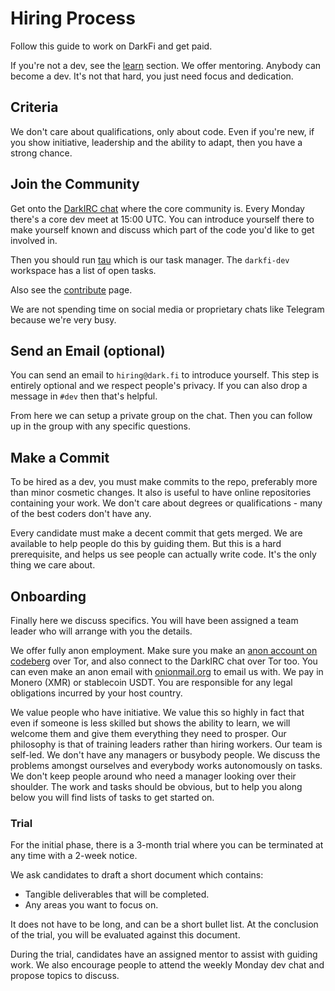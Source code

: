 # Hiring Process

Follow this guide to work on DarkFi and get paid.

If you're not a dev, see the [learn] section. We offer mentoring.
Anybody can become a dev. It's not that hard, you just need focus and dedication.

[learn]: ../learn.md

## Criteria

We don't care about qualifications, only about code. Even if you're new, if you
show initiative, leadership and the ability to adapt, then you have a strong
chance.

## Join the Community

Get onto the [DarkIRC chat] where the core community is. Every Monday there's
a core dev meet at 15:00 UTC. You can introduce yourself there to make yourself
known and discuss which part of the code you'd like to get involved in.

Then you should run [tau] which is our task manager. The `darkfi-dev` workspace
has a list of open tasks.

Also see the [contribute] page.

We are not spending time on social media or proprietary chats like Telegram
because we're very busy.

## Send an Email (optional)

You can send an email to `hiring@dark.fi` to introduce yourself. This step is
entirely optional and we respect people's privacy. If you can also drop a
message in `#dev` then that's helpful.

From here we can setup a private group on the chat. Then you can follow up in
the group with any specific questions.

## Make a Commit

To be hired as a dev, you must make commits to the repo, preferably more than
minor cosmetic changes. It also is useful to have online repositories
containing your work. We don't care about degrees or qualifications -
many of the best coders don't have any.

Every candidate must make a decent commit that gets merged. We are available to
help people do this by guiding them. But this is a hard prerequisite, and helps
us see people can actually write code. It's the only thing we care about.

## Onboarding

Finally here we discuss specifics. You will have been assigned a team leader who
will arrange with you the details.

We offer fully anon employment. Make sure you make an
[anon account on codeberg][codeberg-anon] over Tor, and also connect to the
DarkIRC chat over Tor too. You can even make an anon email with
[onionmail.org](https://onionmail.org) to email us with. We pay in Monero (XMR)
or stablecoin USDT. You are responsible for any legal obligations incurred by
your host country.

We value people who have initiative. We value this so highly in fact that even
if someone is less skilled but shows the ability to learn, we will welcome them
and give them everything they need to prosper. Our philosophy is that of
training leaders rather than hiring workers. Our team is self-led. We don't
have any managers or busybody people. We discuss the problems amongst ourselves
and everybody works autonomously on tasks. We don't keep people around who need
a manager looking over their shoulder. The work and tasks should be obvious, but
to help you along below you will find lists of tasks to get started on.

### Trial

For the initial phase, there is a 3-month trial where you can be terminated at
any time with a 2-week notice.

We ask candidates to draft a short document which contains:

* Tangible deliverables that will be completed.
* Any areas you want to focus on.

It does not have to be long, and can be a short bullet list. At the conclusion
of the trial, you will be evaluated against this document.

During the trial, candidates have an assigned mentor to assist with guiding
work. We also encourage people to attend the weekly Monday dev chat and propose
topics to discuss.

[DarkIRC chat]: ../../misc/darkirc/darkirc.md
[tau]: ../../misc/tau.md
[contribute]: contrib.md
[codeberg-anon]: tor.md

